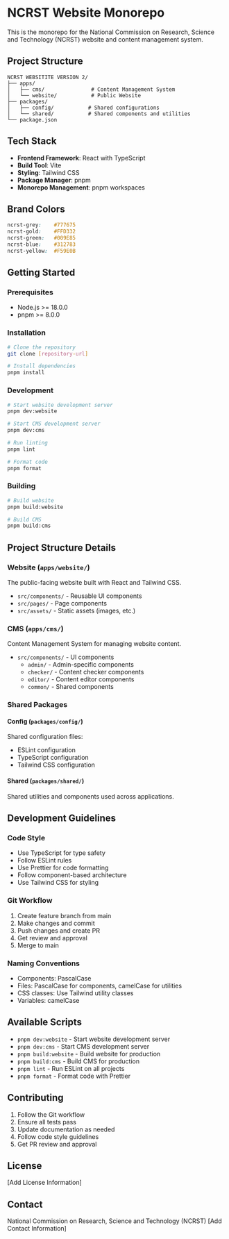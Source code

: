 # NCRST Website Monorepo

This is the monorepo for the National Commission on Research, Science and Technology (NCRST) website and content management system.

## Project Structure

```
NCRST WEBSITITE VERSION 2/
├── apps/
│   ├── cms/               # Content Management System
│   └── website/           # Public Website
├── packages/
│   ├── config/           # Shared configurations
│   └── shared/           # Shared components and utilities
└── package.json
```

## Tech Stack

- **Frontend Framework**: React with TypeScript
- **Build Tool**: Vite
- **Styling**: Tailwind CSS
- **Package Manager**: pnpm
- **Monorepo Management**: pnpm workspaces

## Brand Colors

```css
ncrst-grey:    #777675
ncrst-gold:    #FFD332
ncrst-green:   #009E85
ncrst-blue:    #312783
ncrst-yellow:  #F59E0B
```

## Getting Started

### Prerequisites

- Node.js >= 18.0.0
- pnpm >= 8.0.0

### Installation

```bash
# Clone the repository
git clone [repository-url]

# Install dependencies
pnpm install
```

### Development

```bash
# Start website development server
pnpm dev:website

# Start CMS development server
pnpm dev:cms

# Run linting
pnpm lint

# Format code
pnpm format
```

### Building

```bash
# Build website
pnpm build:website

# Build CMS
pnpm build:cms
```

## Project Structure Details

### Website (`apps/website/`)

The public-facing website built with React and Tailwind CSS.

- `src/components/` - Reusable UI components
- `src/pages/` - Page components
- `src/assets/` - Static assets (images, etc.)

### CMS (`apps/cms/`)

Content Management System for managing website content.

- `src/components/` - UI components
  - `admin/` - Admin-specific components
  - `checker/` - Content checker components
  - `editor/` - Content editor components
  - `common/` - Shared components

### Shared Packages

#### Config (`packages/config/`)

Shared configuration files:
- ESLint configuration
- TypeScript configuration
- Tailwind CSS configuration

#### Shared (`packages/shared/`)

Shared utilities and components used across applications.

## Development Guidelines

### Code Style

- Use TypeScript for type safety
- Follow ESLint rules
- Use Prettier for code formatting
- Follow component-based architecture
- Use Tailwind CSS for styling

### Git Workflow

1. Create feature branch from main
2. Make changes and commit
3. Push changes and create PR
4. Get review and approval
5. Merge to main

### Naming Conventions

- Components: PascalCase
- Files: PascalCase for components, camelCase for utilities
- CSS classes: Use Tailwind utility classes
- Variables: camelCase

## Available Scripts

- `pnpm dev:website` - Start website development server
- `pnpm dev:cms` - Start CMS development server
- `pnpm build:website` - Build website for production
- `pnpm build:cms` - Build CMS for production
- `pnpm lint` - Run ESLint on all projects
- `pnpm format` - Format code with Prettier

## Contributing

1. Follow the Git workflow
2. Ensure all tests pass
3. Update documentation as needed
4. Follow code style guidelines
5. Get PR review and approval

## License

[Add License Information]

## Contact

National Commission on Research, Science and Technology (NCRST)
[Add Contact Information] 